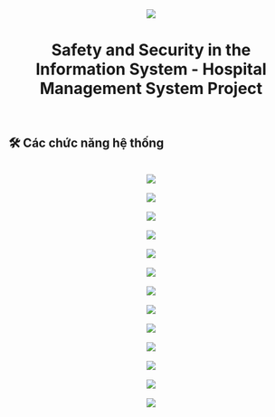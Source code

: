 <div align="center">

<img src="https://res.cloudinary.com/tuan-cloudinary/image/upload/v1625918570/HMS/favicon_cjbh6h.png">

# Safety and Security in the Information System - Hospital Management System Project

</div>

<br />

## 🛠 Các chức năng hệ thống

<br />

<div align="center">
  <img src="https://res.cloudinary.com/tuan-cloudinary/image/upload/w_767,f_auto,q_auto/v1625918090/HMS/photo2021-07-10_d9agbb.jpg">

</div>

<br />

<div align="center">
  <img src="https://res.cloudinary.com/tuan-cloudinary/image/upload/w_767,f_auto,q_auto/v1625918090/HMS/photo2021-07-10_1_rrj8a1.jpg">

</div>

<br />

<div align="center">
  <img src="https://res.cloudinary.com/tuan-cloudinary/image/upload/w_767,f_auto,q_auto/v1625918089/HMS/photo2021-07-10_2_ddk22f.jpg">

</div>

<br />

<div align="center">
  <img src="https://res.cloudinary.com/tuan-cloudinary/image/upload/w_767,f_auto,q_auto/v1625918089/HMS/photo2021-07-10_3_cllhy3.jpg">

</div>

<br />

<div align="center">
  <img src="https://res.cloudinary.com/tuan-cloudinary/image/upload/w_767,f_auto,q_auto/v1625918088/HMS/photo2021-07-10_4_eerwec.jpg">

</div>

<br />

<div align="center">
  <img src="https://res.cloudinary.com/tuan-cloudinary/image/upload/w_767,f_auto,q_auto/v1625918088/HMS/photo2021-07-10_5_brkky8.jpg">

</div>

<br />

<div align="center">
  <img src="https://res.cloudinary.com/tuan-cloudinary/image/upload/w_767,f_auto,q_auto/v1625918089/HMS/photo2021-07-10_6_ilhtvz.jpg">

</div>

<br />

<div align="center">
  <img src="https://res.cloudinary.com/tuan-cloudinary/image/upload/w_767,f_auto,q_auto/v1625918089/HMS/photo2021-07-10_7_jv3lrp.jpg">

</div>

<br />

<div align="center">
  <img src="https://res.cloudinary.com/tuan-cloudinary/image/upload/w_767,f_auto,q_auto/v1625918089/HMS/photo2021-07-10_8_dx76iw.jpg">

</div>

<br />

<div align="center">
  <img src="https://res.cloudinary.com/tuan-cloudinary/image/upload/w_767,f_auto,q_auto/v1625918090/HMS/photo2021-07-10_9_fk4up9.jpg">

</div>

<br />

<div align="center">
  <img src="https://res.cloudinary.com/tuan-cloudinary/image/upload/w_767,f_auto,q_auto/v1625918089/HMS/photo2021-07-10_10_accns5.jpg">

</div>

<br />

<div align="center">
  <img src="https://res.cloudinary.com/tuan-cloudinary/image/upload/w_767,f_auto,q_auto/v1625918090/HMS/photo2021-07-10_11_abbrkf.jpg">

</div>

<br />

<div align="center">
  <img src="https://res.cloudinary.com/tuan-cloudinary/image/upload/w_767,f_auto,q_auto/v1625918090/HMS/photo2021-07-10_12_gnbeh9.jpg">

</div>

<br />
